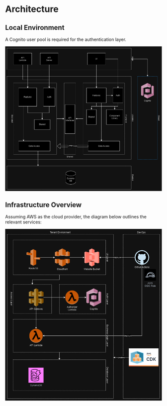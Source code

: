 # Architecture

## Local Environment

A Cognito user pool is required for the authentication layer.

![Local Environment](assets/local-environment-architecture.png)

## Infrastructure Overview

Assuming AWS as the cloud provider, the diagram below outlines the relevant services:

![AWS Infrastructure](assets/aws-infrastructure-overview.png)
